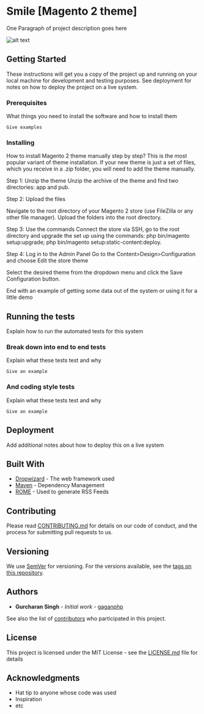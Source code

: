 # Smile [Magento 2 theme]

One Paragraph of project description goes here

![alt text](https://camo.envatousercontent.com/80fcab03afdb41281db4a57b77c49ca786e7bc62/687474703a2f2f616c6f7468656d65732e636f6d2f7468656d65666f726573742f6465736372697074696f6e2f736d696c652e706e67)


## Getting Started

These instructions will get you a copy of the project up and running on your local machine for development and testing purposes. See deployment for notes on how to deploy the project on a live system.

### Prerequisites

What things you need to install the software and how to install them

```
Give examples
```

### Installing

How to install Magento 2 theme manually step by step?
This is the most popular variant of theme installation. If your new theme is just a set of files, which you receive in a .zip folder, you will need to add the theme manually.

Step 1: Unzip the theme
Unzip the archive of the theme and find two directories: app and pub.

Step 2: Upload the files

Navigate to the root directory of your Magento 2 store (use FileZilla or any other file manager). Upload the folders into the root directory.

Step 3: Use the commands
Connect the store via SSH, go to the root directory and upgrade the set up using the commands: 
php bin/magento setup:upgrade;
php bin/magento setup:static-content:deploy.

Step 4: Log in to the Admin Panel
Go to the Content>Design>Configuration and choose Edit  the store theme

Select the desired theme from the dropdown menu and click the Save Configuration button.

End with an example of getting some data out of the system or using it for a little demo

## Running the tests

Explain how to run the automated tests for this system

### Break down into end to end tests

Explain what these tests test and why

```
Give an example
```

### And coding style tests

Explain what these tests test and why

```
Give an example
```

## Deployment

Add additional notes about how to deploy this on a live system

## Built With

* [Dropwizard](http://www.dropwizard.io/1.0.2/docs/) - The web framework used
* [Maven](https://maven.apache.org/) - Dependency Management
* [ROME](https://rometools.github.io/rome/) - Used to generate RSS Feeds

## Contributing

Please read [CONTRIBUTING.md](https://gist.github.com/PurpleBooth/b24679402957c63ec426) for details on our code of conduct, and the process for submitting pull requests to us.

## Versioning

We use [SemVer](http://semver.org/) for versioning. For the versions available, see the [tags on this repository](https://github.com/your/project/tags). 

## Authors

* **Gurcharan Singh** - *Initial work* - [gaganphp](https://github.com/gaganphp)

See also the list of [contributors](https://github.com/your/project/contributors) who participated in this project.

## License

This project is licensed under the MIT License - see the [LICENSE.md](LICENSE.md) file for details

## Acknowledgments

* Hat tip to anyone whose code was used
* Inspiration
* etc
